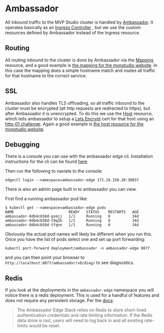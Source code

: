 # Ambassador

All inbound traffic to the MVP Studio cluster is handled by [Ambassador](https://www.getambassador.io/).
It operates basically as an 
[Ingress Controller](https://kubernetes.io/docs/concepts/services-networking/ingress-controllers/)
, but we use the custom resources defined by Ambassador instead of the Ingress resource.

## Routing

All routing inbound to the cluster is done by Ambassador via the 
[Mapping](https://www.getambassador.io/docs/latest/topics/using/intro-mappings/) 
resource, and a good example is 
[the mapping for the mvpstudio website](../running/ambassador-edge/routing/mvpstudio-org/prod.yml). 
In this case the mapping does a simple hostname match and routes all traffic for that hostname to the correct service.

## SSL

Ambassador also handles TLS offloading, so all traffic inbound to the cluster must be encrypted (all http requests 
are redirected to https), but after Ambassador it is unencrypted. To do this we use the 
[Host](https://www.getambassador.io/docs/latest/topics/running/host-crd/) resource, which tells ambassador to setup 
a [Lets Encrypt](https://letsencrypt.org/) cert for that host using an 
[http-01 challenge](https://letsencrypt.org/docs/challenge-types/#http-01-challenge). 
Again a good example is 
[the host resource for the mvpstudio website]((../running/ambassador-edge/routing/mvpstudio-org/prod.yml)).


## Debugging

There is a console you can use with the ambassador edge cli.
Installation instructions for the cli can be found 
[here](https://www.getambassador.io/docs/latest/topics/using/edgectl/edge-control/#installing-edge-control).


Then run the following to naviate to the console:
```
edgectl login --namespace=ambassador-edge 172.19.250.20:30037 
```

There is also an admin page built in to ambassador you can view.

First find a running ambassador pod like:
```
$ kubectl get --namespace=ambassador-edge pods
NAME                         READY   STATUS    RESTARTS   AGE
ambassador-8db4cb58d-gsmjj   1/1     Running   0          34d
ambassador-8db4cb58d-t9q2b   1/1     Running   0          34d
ambassador-8db4cb58d-tfqnn   1/1     Running   0          34d
```

Obviously the actual pod names will likely be different when you run this. 
Once you have the list of pods select one and set up port forwarding:

```
kubectl port-forward deployment/ambassador -n ambassador-edge 8877
```

and you can then point your browser to `http://localhost:8877/ambassador/v0/diag/` to see diagnostics.

## Redis

If you look at the deployments in the `ambassador-edge` namespace you will notice there is a redis deployment.
This is used for a handful of features and does not require any persistent storage.
Per the [docs](https://www.getambassador.io/docs/1.3/topics/using/filters/oauth2/#redis):
> The Ambassador Edge Stack relies on Redis to store short-lived authentication credentials and rate limiting 
information. If the Redis data store is lost, users will need to log back in and all existing rate-limits would be 
reset.
